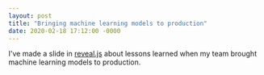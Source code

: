 ```yaml
---
layout: post
title: "Bringing machine learning models to production"
date: 2020-02-18 17:12:00 -0000
---
```

I've made a slide in [reveal.js](https://dpranantha.github.io/presentation/01-bringing-ml-model-to-production/index.html) about lessons learned when my team brought machine learning models to production.
